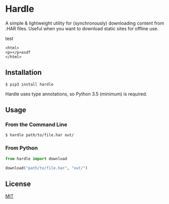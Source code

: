 # Hardle

A simple & lightweight utility for (synchronously) downloading content from .HAR files. Useful when you want to download static sites for offline use.

test
```jinja
<html>
<p></p>asdf
</html>
```

## Installation

```
$ pip3 install hardle
```

Hardle uses type annotations, so Python 3.5 (minimum) is required.

## Usage

### From the Command Line

```
$ hardle path/to/file.har out/
```

### From Python

```py
from hardle import download

download("path/to/file.har", "out/")
```

## License

[MIT](./LICENSE)
